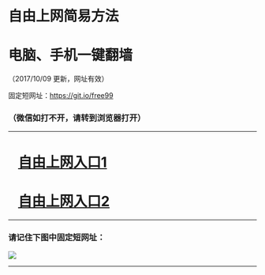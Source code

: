 ﻿# 自由上网简易方法

# 电脑、手机一键翻墙

（2017/10/09 更新，网址有效）

固定短网址：https://git.io/free99

### （微信如打不开，请转到浏览器打开）


***





# &nbsp;&nbsp; <a href="http://ft2919125429.fwq-tz-1001.info/fwqtz01.html?t=100900127677 " target="_blank">自由上网入口1</a>
# &nbsp;&nbsp; <a href="http://ft2821420401.fwq-tz-1002.info/fwqtz02.html?t=10090018147 " target="_blank">自由上网入口2</a>
***

### 请记住下图中固定短网址：

<img src="https://s3-us-west-2.amazonaws.com/fwq-1001/yjfq-20170905okok.png" /> 


***

